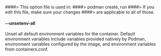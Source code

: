 ####> This option file is used in:
####>   podman create, run
####> If you edit this file, make sure your changes
####> are applicable to all of those.
#### **--unsetenv-all**

Unset all default environment variables for the container. Default environment
variables include variables provided natively by Podman, environment variables
configured by the image, and environment variables from containers.conf.
